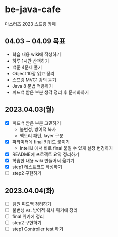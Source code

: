 # be-java-cafe
마스터즈 2023 스프링 카페

## 04.03 ~ 04.09 목표
- 학습 내용 wiki에 작성하기
- 하루 1시간 산책하기
- 백준 4문제 풀기
- Object 10장 읽고 정리
- 스프링 MVC1 강의 듣기
- Java 8 문법 적용하기
- 피드백 받은 부분 생각 정리 후 문서화하기

## 2023.04.03(월)
- [x] 피드백 받은 부분 고민하기
  - 불변성, 방어적 복사
  - 팩토리 패턴, layer 구분
- [x] 파라미터에 final 키워드 붙이기
  - IntelliJ 에서 바로 final 붙일 수 있게 설정 변경하기
- [x] README에 프로젝트 요약 정리하기
- [x] 학습한 내용 wiki 만들어서 옮기기
- [x] step1 테스트코드 작성하기
- [ ] step2 구현하기

## 2023.04.04(화)
- [ ] 팀원 피드백 정리하기
- [ ] 불변성 vs. 방어적 복사 위키에 정리
- [ ] final 위키에 정리
- [ ] step2 구현하기
- [ ] step1 Controller test 하기
